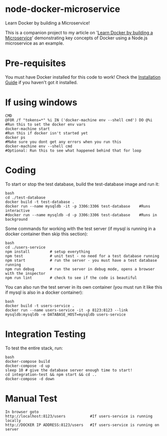 # node-docker-microservice

Learn Docker by building a Microservice!

This is a companion project to my article on '[Learn Docker by building a Microservice](http://www.dwmkerr.com/learn-docker-by-building-a-microservice/)' demonstrating key concepts of Docker using a Node.js microservice as an example.

# Pre-requisites

You must have Docker installed for this code to work! Check the [Installation Guide](https://docs.docker.com/engine/installation/) if you haven't got it installed.

# If using windows

```
CMD
@FOR /f "tokens=*" %i IN ('docker-machine env --shell cmd') DO @%i  #Run this to set the docker env vars
docker-machine start                                                #Run this if docker isn't started yet
docker ps                                                           #Make sure you dont get any errors when you run this
docker-machine env --shell cmd                                      #Optional: Run this to see what happened behind that for loop
```

# Coding

To start or stop the test database, build the test-database image and run it:

```
bash
cd ./test-database
docker build -t test-database .
docker run --name mysqldb -it -p 3306:3306 test-database    #Runs interactive
#docker run --name mysqldb -d -p 3306:3306 test-database    #Runs in background
```

Some commands for working with the test server (if mysql is running in a docker container then skip this section):

```
bash
cd ./users-service
npm install         # setup everything
npm test            # unit test - no need for a test database running
npm start           # run the server - you must have a test database running
npm run debug       # run the server in debug mode, opens a browser with the inspector
npm run lint        # check to see if the code is beautiful
```

You can also run the test server in its own container (you must run it like this if mysql is also in a docker container):

```
bash
docker build -t users-service .
docker run --name users-service -it -p 8123:8123 --link mysqldb:mysqldb -e DATABASE_HOST=mysqldb users-service
```

# Integration Testing

To test the entire stack, run:

```
bash
docker-compose build
docker-compose -d up
sleep 10 # give the database server enough time to start!
cd integration-test && npm start && cd ..
docker-compose -d down
```

# Manual Test
```
In browser goto 
http://localhost:8123/users           #If users-service is running locally
http://DOCKER IP ADDRESS:8123/users   #If users-service is running on server
